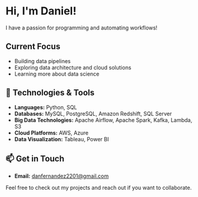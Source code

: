 # Hi, I'm Daniel!

I have a passion for programming and automating workflows!
## Current Focus
- Building data pipelines
- Exploring data architecture and cloud solutions
- Learning more about data science

## 🔧 Technologies & Tools
- **Languages:** Python, SQL
- **Databases:** MySQL, PostgreSQL, Amazon Redshift, SQL Server
- **Big Data Technologies:** Apache Airflow, Apache Spark, Kafka, Lambda, S3
- **Cloud Platforms:** AWS, Azure
- **Data Visualization:** Tableau, Power BI

## 📫 Get in Touch
- **Email:** [danfernandez2201@gmail.com](mailto:danfernandez2201@gmail.com)

Feel free to check out my projects and reach out if you want to collaborate.

<!---
0xFernandezDaniel/0xFernandezDaniel is a ✨ special ✨ repository because its `README.md` (this file) appears on your GitHub profile.
You can click the Preview link to take a look at your changes.
--->
